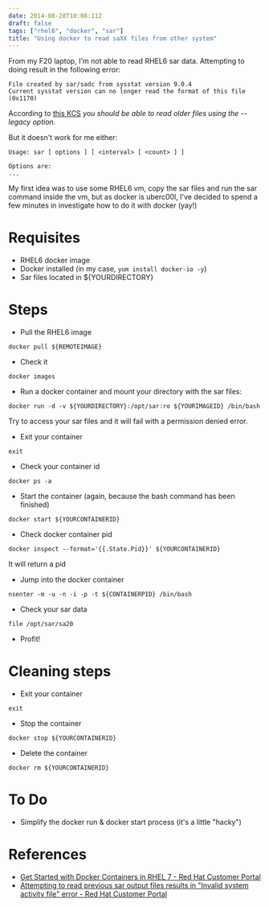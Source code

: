 ```yaml
---
date: 2014-08-28T10:08:11Z
draft: false
tags: ["rhel6", "docker", "sar"]
title: "Using docker to read saXX files from other system"
---
```


From my F20 laptop, I'm not able to read RHEL6 sar data. Attempting to doing result in the following error:

```
File created by sar/sadc from sysstat version 9.0.4
Current sysstat version can no longer read the format of this file (0x1170)
```

According to [this KCS](https://access.redhat.com/solutions/746753) *you should be able to read older files using the --legacy option.*

But it doesn't work for me either:

```
Usage: sar [ options ] [ <interval> [ <count> ] ]

Options are:
...
```


My first idea was to use some RHEL6 vm, copy the sar files and run the sar command inside the vm, but as docker is uberc00l, I've decided to spend a few minutes in investigate how to do it with docker (yay!)

# Requisites

* RHEL6 docker image
* Docker installed (in my case, `yum install docker-io -y`)
* Sar files located in ${YOURDIRECTORY}

# Steps

* Pull the RHEL6 image

```
docker pull ${REMOTEIMAGE}
```

* Check it

```
docker images
```

* Run a docker container and mount your directory with the sar files:

```
docker run -d -v ${YOURDIRECTORY}:/opt/sar:ro ${YOURIMAGEID} /bin/bash
```

Try to access your sar files and it will fail with a permission denied error.

* Exit your container

```
exit
```

* Check your container id

```
docker ps -a
```

* Start the container (again, because the bash command has been finished)

```
docker start ${YOURCONTAINERID}
```

* Check docker container pid

```
docker inspect --format='{{.State.Pid}}' ${YOURCONTAINERID}
```

It will return a pid

* Jump into the docker container
```
nsenter -m -u -n -i -p -t ${CONTAINERPID} /bin/bash
```

* Check your sar data

```
file /opt/sar/sa20
```

* Profit!

# Cleaning steps

* Exit your container

```
exit
```

* Stop the container

```
docker stop ${YOURCONTAINERID}
```

* Delete the container

```
docker rm ${YOURCONTAINERID}
```

# To Do

* Simplify the docker run & docker start process (it's a little "hacky")

# References
* [Get Started with Docker Containers in RHEL 7 - Red Hat Customer Portal](https://access.redhat.com/articles/881893)
* [Attempting to read previous sar output files results in "Invalid system activity file" error - Red Hat Customer Portal](https://access.redhat.com/solutions/746753)
